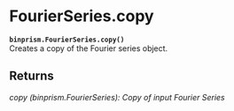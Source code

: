 # FourierSeries.copy
**`binprism.FourierSeries.copy()`** <br />
Creates a copy of the Fourier series object.
## Returns
*copy (binprism.FourierSeries): Copy of input Fourier Series*
